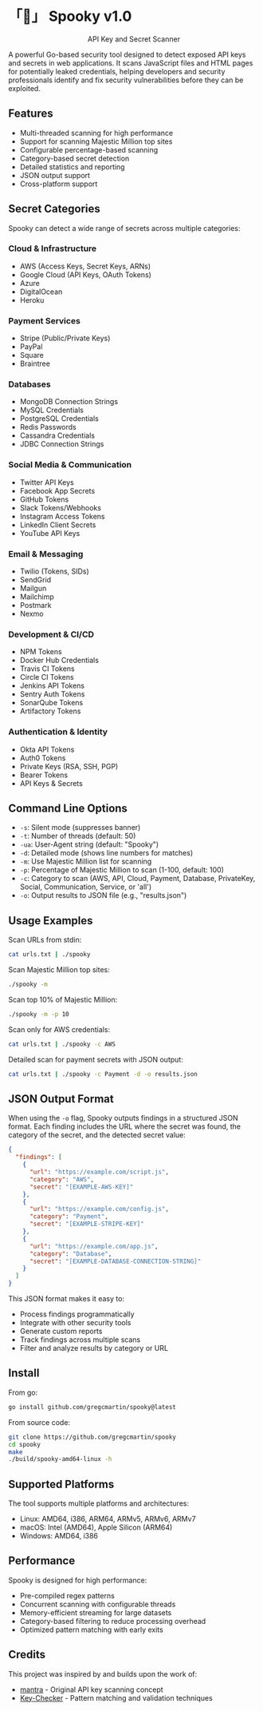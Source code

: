 # 「👻」 Spooky v1.0

<p align="center">API Key and Secret Scanner</p>

A powerful Go-based security tool designed to detect exposed API keys and secrets in web applications. It scans JavaScript files and HTML pages for potentially leaked credentials, helping developers and security professionals identify and fix security vulnerabilities before they can be exploited.

## Features

- Multi-threaded scanning for high performance
- Support for scanning Majestic Million top sites
- Configurable percentage-based scanning
- Category-based secret detection
- Detailed statistics and reporting
- JSON output support
- Cross-platform support

## Secret Categories

Spooky can detect a wide range of secrets across multiple categories:

### Cloud & Infrastructure
- AWS (Access Keys, Secret Keys, ARNs)
- Google Cloud (API Keys, OAuth Tokens)
- Azure
- DigitalOcean
- Heroku

### Payment Services
- Stripe (Public/Private Keys)
- PayPal
- Square
- Braintree

### Databases
- MongoDB Connection Strings
- MySQL Credentials
- PostgreSQL Credentials
- Redis Passwords
- Cassandra Credentials
- JDBC Connection Strings

### Social Media & Communication
- Twitter API Keys
- Facebook App Secrets
- GitHub Tokens
- Slack Tokens/Webhooks
- Instagram Access Tokens
- LinkedIn Client Secrets
- YouTube API Keys

### Email & Messaging
- Twilio (Tokens, SIDs)
- SendGrid
- Mailgun
- Mailchimp
- Postmark
- Nexmo

### Development & CI/CD
- NPM Tokens
- Docker Hub Credentials
- Travis CI Tokens
- Circle CI Tokens
- Jenkins API Tokens
- Sentry Auth Tokens
- SonarQube Tokens
- Artifactory Tokens

### Authentication & Identity
- Okta API Tokens
- Auth0 Tokens
- Private Keys (RSA, SSH, PGP)
- Bearer Tokens
- API Keys & Secrets

## Command Line Options

- `-s`: Silent mode (suppresses banner)
- `-t`: Number of threads (default: 50)
- `-ua`: User-Agent string (default: "Spooky")
- `-d`: Detailed mode (shows line numbers for matches)
- `-m`: Use Majestic Million list for scanning
- `-p`: Percentage of Majestic Million to scan (1-100, default: 100)
- `-c`: Category to scan (AWS, API, Cloud, Payment, Database, PrivateKey, Social, Communication, Service, or 'all')
- `-o`: Output results to JSON file (e.g., "results.json")

## Usage Examples

Scan URLs from stdin:
```bash
cat urls.txt | ./spooky
```

Scan Majestic Million top sites:
```bash
./spooky -m
```

Scan top 10% of Majestic Million:
```bash
./spooky -m -p 10
```

Scan only for AWS credentials:
```bash
cat urls.txt | ./spooky -c AWS
```

Detailed scan for payment secrets with JSON output:
```bash
cat urls.txt | ./spooky -c Payment -d -o results.json
```

## JSON Output Format

When using the `-o` flag, Spooky outputs findings in a structured JSON format. Each finding includes the URL where the secret was found, the category of the secret, and the detected secret value:

```json
{
  "findings": [
    {
      "url": "https://example.com/script.js",
      "category": "AWS",
      "secret": "[EXAMPLE-AWS-KEY]"
    },
    {
      "url": "https://example.com/config.js",
      "category": "Payment",
      "secret": "[EXAMPLE-STRIPE-KEY]"
    },
    {
      "url": "https://example.com/app.js",
      "category": "Database",
      "secret": "[EXAMPLE-DATABASE-CONNECTION-STRING]"
    }
  ]
}
```

This JSON format makes it easy to:
- Process findings programmatically
- Integrate with other security tools
- Generate custom reports
- Track findings across multiple scans
- Filter and analyze results by category or URL

## Install

From go:
```bash
go install github.com/gregcmartin/spooky@latest
```

From source code:
```bash
git clone https://github.com/gregcmartin/spooky
cd spooky
make
./build/spooky-amd64-linux -h
```

## Supported Platforms

The tool supports multiple platforms and architectures:

- Linux: AMD64, i386, ARM64, ARMv5, ARMv6, ARMv7
- macOS: Intel (AMD64), Apple Silicon (ARM64)
- Windows: AMD64, i386

## Performance

Spooky is designed for high performance:
- Pre-compiled regex patterns
- Concurrent scanning with configurable threads
- Memory-efficient streaming for large datasets
- Category-based filtering to reduce processing overhead
- Optimized pattern matching with early exits

## Credits

This project was inspired by and builds upon the work of:
- [mantra](https://github.com/brosck/mantra) - Original API key scanning concept
- [Key-Checker](https://github.com/daffainfo/Key-Checker) - Pattern matching and validation techniques
